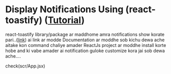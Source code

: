 # Display Notifications Using (react-toastify) ([Tutorial](https://www.youtube.com/watch?v=IP058zeOBjA&list=PLgH5QX0i9K3rGtitufynBKMy5gAFpa1y8&index=46))


react-toastify library/package ar maddhome amra notifications show korate pari..([link](https://www.npmjs.com/package/react-toastify)) ai link ar modde Documentation ar moddhe sob kichu dewa ache aitake kon command chaliye amader ReactJs project ar moddhe install korte hobe and ki vabe amader ai notification guloke customize kora jai sob dewa ache....


check(scr/App.jsx)